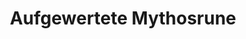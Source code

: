 ---
title: Aufgewertete Mythosrune
school: Myhtos
rank: "2"
card dicription: Eine magische Rune
auctionable: Ja
tradeable: Ja
sell price:
tags:
  - Materialien
  - Rune
---